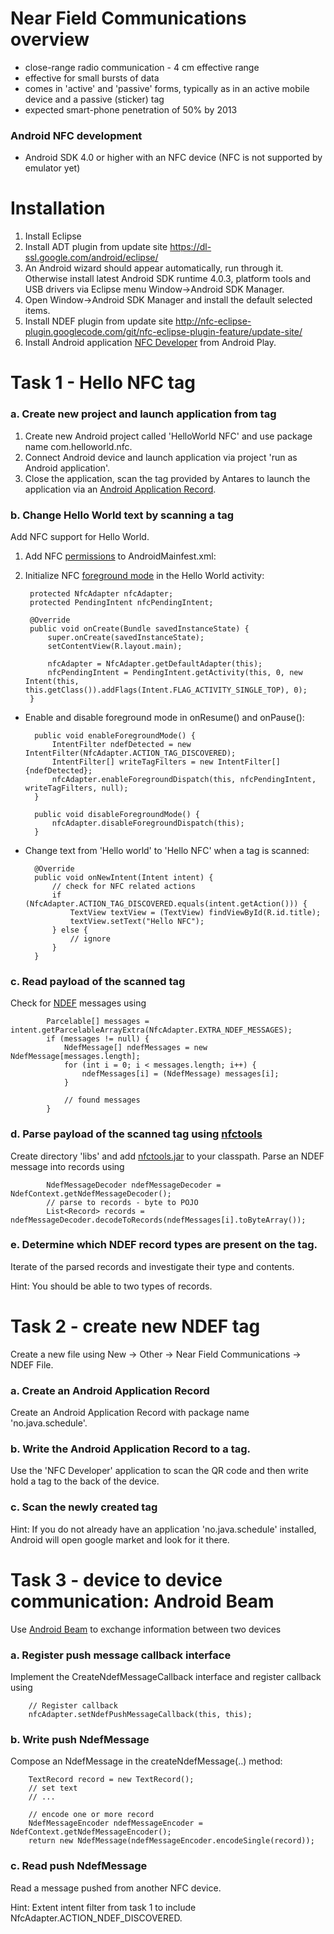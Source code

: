 Near Field Communications overview
==================================
* close-range radio communication - 4 cm effective range
* effective for small bursts of data
* comes in 'active' and 'passive' forms, typically as in an active mobile device and a passive (sticker) tag  
* expected smart-phone penetration of 50% by 2013

### Android NFC development
* Android SDK 4.0 or higher with an NFC device (NFC is not supported by emulator yet) 

Installation
============
1. Install Eclipse
2. Install ADT plugin from update site https://dl-ssl.google.com/android/eclipse/
3. An Android wizard should appear automatically, run through it. Otherwise install latest Android SDK runtime 4.0.3, platform tools and USB drivers via Eclipse menu Window->Android SDK Manager.
4. Open Window->Android SDK Manager and install the default selected items.
5. Install NDEF plugin from update site http://nfc-eclipse-plugin.googlecode.com/git/nfc-eclipse-plugin-feature/update-site/ 
6. Install Android application [NFC Developer](https://play.google.com/store/apps/details?id=com.antares.nfc) from Android Play.

Task 1 - Hello NFC tag
======================

### a. Create new project and launch application from tag
1. Create new Android project called 'HelloWorld NFC' and use package name com.helloworld.nfc.
2. Connect Android device and launch application via project 'run as Android application'.
3. Close the application, scan the tag provided by Antares to launch the application via an [Android Application Record](http://developer.android.com/guide/topics/nfc/nfc.html#aar).

### b. Change Hello World text by scanning a tag
Add NFC support for Hello World.

1. Add NFC [permissions](http://developer.android.com/guide/topics/nfc/nfc.html#manifest) to AndroidMainfest.xml:

    <uses-permission android:name="android.permission.NFC" />
	<uses-feature android:name="android.hardware.nfc" android:required="true" />

2. Initialize NFC [foreground mode](http://developer.android.com/guide/topics/nfc/advanced-nfc.html#foreground-dispatch) in the Hello World activity:

    	protected NfcAdapter nfcAdapter;
        protected PendingIntent nfcPendingIntent;
        
		@Override
    	public void onCreate(Bundle savedInstanceState) {
        	super.onCreate(savedInstanceState);
        	setContentView(R.layout.main);
        
        	nfcAdapter = NfcAdapter.getDefaultAdapter(this);
        	nfcPendingIntent = PendingIntent.getActivity(this, 0, new Intent(this, this.getClass()).addFlags(Intent.FLAG_ACTIVITY_SINGLE_TOP), 0);
    	}
	
* Enable and disable foreground mode in onResume() and onPause():

		public void enableForegroundMode() {
        	IntentFilter ndefDetected = new IntentFilter(NfcAdapter.ACTION_TAG_DISCOVERED);
        	IntentFilter[] writeTagFilters = new IntentFilter[] {ndefDetected};
        	nfcAdapter.enableForegroundDispatch(this, nfcPendingIntent, writeTagFilters, null);
    	}
	
		public void disableForegroundMode() {
			nfcAdapter.disableForegroundDispatch(this);
		}

* Change text from 'Hello world' to 'Hello NFC' when a tag is scanned:

    	@Override
    	public void onNewIntent(Intent intent) {
			// check for NFC related actions
        	if (NfcAdapter.ACTION_TAG_DISCOVERED.equals(intent.getAction())) {
        		TextView textView = (TextView) findViewById(R.id.title);
        		textView.setText("Hello NFC");
        	} else {
        		// ignore
        	}
    	}
	
### c. Read payload of the scanned tag
Check for [NDEF](http://developer.android.com/guide/topics/nfc/nfc.html) messages using 

			Parcelable[] messages = intent.getParcelableArrayExtra(NfcAdapter.EXTRA_NDEF_MESSAGES);
			if (messages != null) {
				NdefMessage[] ndefMessages = new NdefMessage[messages.length];
		    	for (int i = 0; i < messages.length; i++) {
		    	    ndefMessages[i] = (NdefMessage) messages[i];
		    	}
			
				// found messages
			}


### d. Parse payload of the scanned tag using [nfctools](https://github.com/grundid/nfctools/tree/master/nfctools-ndef/src/main/java/org/nfctools/ndef)
Create directory 'libs' and add [nfctools.jar](http://nfc-eclipse-plugin.googlecode.com/git/Android%20NFC/libs/nfctools.jar) to your classpath.
Parse an NDEF message into records using

			NdefMessageDecoder ndefMessageDecoder = NdefContext.getNdefMessageDecoder();
			// parse to records - byte to POJO
			List<Record> records = ndefMessageDecoder.decodeToRecords(ndefMessages[i].toByteArray());


### e. Determine which NDEF record types are present on the tag.
Iterate of the parsed records and investigate their type and contents.

Hint: You should be able to two types of records.

Task 2 - create new NDEF tag
============================
Create a new file using New -> Other -> Near Field Communications -> NDEF File.

### a. Create an Android Application Record
Create an Android Application Record with package name 'no.java.schedule'. 

### b. Write the Android Application Record to a tag.
Use the 'NFC Developer' application to scan the QR code and then write hold a tag to the back of the device.

### c. Scan the newly created tag

Hint: If you do not already have an application 'no.java.schedule' installed, Android will open google market and look for it there.

Task 3 - device to device communication: Android Beam
=====================================================
Use [Android Beam](http://developer.android.com/guide/topics/nfc/nfc.html#p2p) to exchange information between two devices

### a. Register push message callback interface 
Implement the CreateNdefMessageCallback interface and register callback using 

        // Register callback
        nfcAdapter.setNdefPushMessageCallback(this, this);

### b. Write push NdefMessage  
Compose an NdefMessage in the createNdefMessage(..) method:

        TextRecord record = new TextRecord();
		// set text
		// ...
				
		// encode one or more record	
        NdefMessageEncoder ndefMessageEncoder = NdefContext.getNdefMessageEncoder();
		return new NdefMessage(ndefMessageEncoder.encodeSingle(record));

### c. Read push NdefMessage
Read a message pushed from another NFC device.

Hint: Extent intent filter from task 1 to include NfcAdapter.ACTION_NDEF_DISCOVERED.